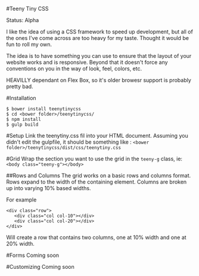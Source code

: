 #Teeny Tiny CSS

Status: Alpha

I like the idea of using a CSS framework to speed up development, but all of the ones I've come across are too heavy for my taste. Thought it would be fun to roll my own.

The idea is to have something you can use to ensure that the layout of your website works and is responsive. Beyond that it doesn't force any conventions on you in the way of look, feel, colors, etc.

HEAVILLY dependant on Flex Box, so it's older browesr support is probably pretty bad.

#Installation
```
$ bower install teenytinycss
$ cd <bower folder>/teenytinycss/
$ npm install
$ gulp build
```
#Setup
Link the teenytiny.css fil into your HTML document. Assuming you didn't edit the gulpfile, it should be something like :
``<bower folder>/teenytinycss/dist/css/teenytiny.css``

#Grid
Wrap the section you want to use the grid in the ``teeny-g`` class, ie:
``<body class="teeny-g"></body>``

##Rows and Columns
The grid works on a basic rows and columns format. Rows expand to the width of the containing element. Columns are broken up into varying 10% based widths.

For example
```
<div class="row">
   <div class="col col-10"></div>
   <div class="col col-20"></div>
</div>
```

Will create a row that contains two columns, one at 10% width and one at 20% width.


#Forms
Coming soon

#Customizing
Coming soon



